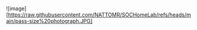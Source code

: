 ![image][https://raw.githubusercontent.com/NATTOMR/SOCHomeLab/refs/heads/main/pass-size%20photograph.JPG]

